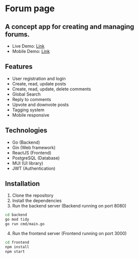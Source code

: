 # Forum page
## A concept app for creating and managing forums.
- Live Demo: [Link](https://drive.google.com/file/d/1TfeNVJgalFSmdPfNIHab2mHLP12N4UPi/view?usp=sharing)
- Mobile Demo: [Link](https://drive.google.com/file/d/17BFiwqlUPH27HsQJutssEqvITBcfCig7/view?usp=sharing)
## Features
- User registration and login
- Create, read, update posts
- Create, read, update, delete comments
- Global Search
- Reply to comments
- Upvote and downvote posts
- Tagging system
- Mobile responsive

## Technologies
- Go (Backend)
- Gin (Web framework)
- ReactJS (Frontend)
- PostgreSQL (Database)
- MUI (UI library)
- JWT (Authentication)

## Installation
1. Clone the repository
2. Install the dependencies
3. Run the backend server (Backend running on port 8080)
```bash
cd backend 
go mod tidy
go run cmd/main.go
```
4. Run the frontend server (Frontend running on port 3000)
```bash
cd frontend
npm install 
npm start
```